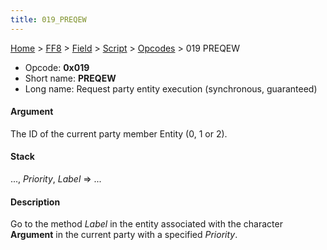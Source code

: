 ```yaml
---
title: 019_PREQEW
---
```


[Home](../../../../Main_Page.md) > [FF8](../../../../FF8.md) > [Field](../../../Field.md) > [Script](../../Script.md) > [Opcodes](../Opcodes.md) > 019 PREQEW

-   Opcode: **0x019**
-   Short name: **PREQEW**
-   Long name: Request party entity execution (synchronous, guaranteed)

#### Argument

The ID of the current party member Entity (0, 1 or 2).

#### Stack

..., *Priority*, *Label* =&gt; ...

#### Description

Go to the method *Label* in the entity associated with the character **Argument** in the current party with a specified *Priority*.
